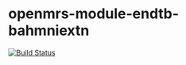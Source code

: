 # openmrs-module-endtb-bahmniextn

[![Build Status](https://snap-ci.com/Bahmni/openmrs-module-bahmniendtb/branch/1.2-SNAPSHOT/build_image)](https://snap-ci.com/Bahmni/openmrs-module-bahmniendtb/branch/1.2-SNAPSHOT)